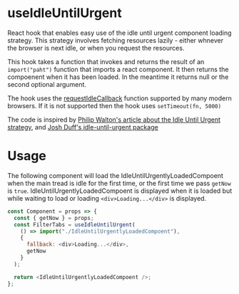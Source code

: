 # useIdleUntilUrgent

React hook that enables easy use of the idle until urgent component loading strategy. This strategy involves fetching resources lazily - either whnever the browser is next idle, or when you request the resources.

This hook takes a function that invokes and returns the result of an `import("paht")` function that imports a react component. It then returns the compoenent when it has been loaded. In the meantime it returns null or the second optional argument.

The hook uses the [requestIdleCallback](https://caniuse.com/#feat=requestidlecallback) function supported by many modern browsers. If it is not supported then the hook uses `setTimeout(fn, 5000)`

The code is inspired by [Philip Walton's article about the Idle Until Urgent strategy](https://philipwalton.com/articles/idle-until-urgent/), and [Josh Duff's idle-until-urgent package](https://github.com/TehShrike/idle-until-urgent)

# Usage

The following component will load the IdleUntilUrgentlyLoadedCompoent when the main tread is idle for the first time, or the first time we pass `getNow` is `true`. IdleUntilUrgentlyLoadedCompoent is displayed when it is loaded but while waiting to load or loading `<div>Loading...</div>` is displayed.

```javascript
const Component = props => {
  const { getNow } = props;
  const FilterTabs = useIdleUntilUrgent(
    () => import("./IdleUntilUrgentlyLoadedCompoent"),
    {
      fallback: <div>Loading...</div>,
      getNow
    }
  );

  return <IdleUntilUrgentlyLoadedCompoent />;
};
```
